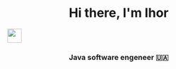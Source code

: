 <h1 align="center">Hi there, I'm Ihor</h1>
<img src="https://github.com/blackcater/blackcater/raw/main/images/Hi.gif" height="32"/></h1>
<h3 align="center">Java software engeneer 🇺🇦</h3>
